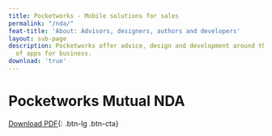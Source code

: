 ```yaml
---
title: Pocketworks - Mobile solutions for sales
permalink: "/nda/"
feat-title: 'About: Advisors, designers, authors and developers'
layout: sub-page
description: Pocketworks offer advice, design and development around the implementation
  of apps for business.
download: 'true'
---
```


# Pocketworks Mutual NDA

[Download PDF](https://pocketworks-website.s3.amazonaws.com/mutual-nda.pdf){: .btn-lg .btn-cta}

